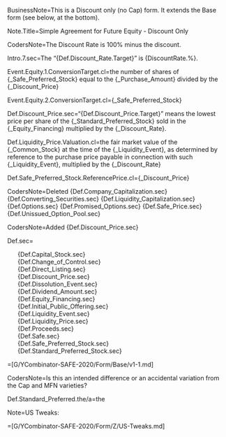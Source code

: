 
BusinessNote=This is a Discount only (no Cap) form. It extends the Base form (see below, at the bottom).

Note.Title=Simple Agreement for Future Equity - Discount Only

CodersNote=The Discount Rate is 100% minus the discount.

Intro.7.sec=The “{Def.Discount_Rate.Target}” is {DiscountRate.%}.

Event.Equity.1.ConversionTarget.cl=the number of shares of {_Safe_Preferred_Stock} equal to the {_Purchase_Amount} divided by the {_Discount_Price}

Event.Equity.2.ConversionTarget.cl={_Safe_Preferred_Stock}

Def.Discount_Price.sec=“{Def.Discount_Price.Target}” means the lowest price per share of the {_Standard_Preferred_Stock} sold in the {_Equity_Financing} multiplied by the {_Discount_Rate}.


Def.Liquidity_Price.Valuation.cl=the fair market value of the {_Common_Stock} at the time of the {_Liquidity_Event}, as determined by reference to the purchase price payable in connection with such {_Liquidity_Event}, multiplied by the {_Discount_Rate}

Def.Safe_Preferred_Stock.ReferencePrice.cl={_Discount_Price}

CodersNote=Deleted {Def.Company_Capitalization.sec} {Def.Converting_Securities.sec} {Def.Liquidity_Capitalization.sec} {Def.Options.sec} {Def.Promised_Options.sec} {Def.Safe_Price.sec} {Def.Unissued_Option_Pool.sec}

CodersNote=Added {Def.Discount_Price.sec}

Def.sec=<ul type="none"><li>{Def.Capital_Stock.sec}</li><li>{Def.Change_of_Control.sec}</li><li>{Def.Direct_Listing.sec}</li><li>{Def.Discount_Price.sec}</li><li>{Def.Dissolution_Event.sec}</li><li>{Def.Dividend_Amount.sec}</li><li>{Def.Equity_Financing.sec}</li><li>{Def.Initial_Public_Offering.sec}</li><li>{Def.Liquidity_Event.sec}</li><li>{Def.Liquidity_Price.sec}</li><li>{Def.Proceeds.sec}</li><li>{Def.Safe.sec}</li><li>{Def.Safe_Preferred_Stock.sec}</li><li>{Def.Standard_Preferred_Stock.sec}</li></ul>

=[G/YCombinator-SAFE-2020/Form/Base/v1-1.md]

CodersNote=Is this an intended difference or an accidental variation from the Cap and MFN varieties?

Def.Standard_Preferred.the/a=the

Note=US Tweaks:

=[G/YCombinator-SAFE-2020/Form/Z/US-Tweaks.md]

